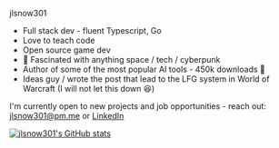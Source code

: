 jlsnow301

- Full stack dev - fluent Typescript, Go
- Love to teach code
- Open source game dev
- :milky_way: Fascinated with anything space / tech / cyberpunk
- Author of some of the most popular AI tools - 450k downloads :stars:
- Ideas guy / wrote the post that lead to the LFG system in World of Warcraft (I will not let this down :laughing:)

I'm currently open to new projects and job opportunities - reach out: jlsnow301@pm.me or [LinkedIn](https://www.linkedin.com/in/jlsnow301)

[![jlsnow301's GitHub stats](https://github-readme-stats.vercel.app/api?username=jlsnow301)](https://github.com/anuraghazra/github-readme-stats)
